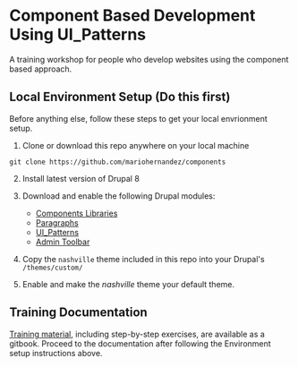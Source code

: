 # Component Based Development Using UI_Patterns
A training workshop for people who develop websites using the component based approach.

## Local Environment Setup (Do this first)
Before anything else, follow these steps to get your local envrionment setup.

1. Clone or download this repo anywhere on your local machine

```
git clone https://github.com/mariohernandez/components
```

2. Install latest version of Drupal 8

3. Download and enable the following Drupal modules:
    * [Components Libraries](https://www.drupal.org/project/components)
    * [Paragraphs](https://www.drupal.org/project/paragraphs)
    * [UI_Patterns](https://www.drupal.org/project/ui_patterns)
    * [Admin Toolbar](https://www.drupal.org/project/admin_toolbar)

4. Copy the `nashville` theme included in this repo into your Drupal's `/themes/custom/`

5. Enable and make the *nashville* theme your default theme.

## Training Documentation

[Training material](https://mariohernandez.gitbooks.io/components/content/), including step-by-step exercises, are available as a gitbook.  Proceed to the documentation after following the Environment setup instructions above.
